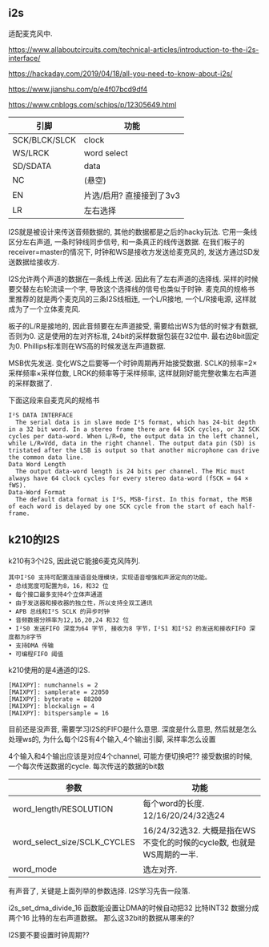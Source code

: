 

## i2s

适配麦克风中.

https://www.allaboutcircuits.com/technical-articles/introduction-to-the-i2s-interface/

https://hackaday.com/2019/04/18/all-you-need-to-know-about-i2s/

https://www.jianshu.com/p/e4f07bcd9df4

https://www.cnblogs.com/schips/p/12305649.html

|引脚| 功能|
|---|---|
| SCK/BLCK/SLCK | clock |
| WS/LRCK | word select |
| SD/SDATA | data|
|NC| (悬空) |
|EN| 片选/启用? 直接接到了3v3 |
|LR| 左右选择|

I2S就是被设计来传送音频数据的, 其他的数据都是之后的hacky玩法. 它用一条线区分左右声道, 一条时钟线同步信号, 和一条真正的线传送数据. 在我们板子的receiver=master的情况下, 时钟和WS是接收方发送给麦克风的, 发送方通过SD发送数据给接收方.

I2S允许两个声道的数据在一条线上传送. 因此有了左右声道的选择线. 采样的时候要交替左右轮流读一个字, 导致这个选择线的信号也类似于时钟. 麦克风的规格书里推荐的就是两个麦克风的三条I2S线相连, 一个L/R接地, 一个L/R接电源, 这样就成为了一个立体麦克风.

板子的L/R是接地的, 因此音频要在左声道接受, 需要给出WS为低的时候才有数据, 否则为0. 这是使用的左对齐标准, 24bit的采样数据包装在32位中. 最右边8bit固定为0. Phillips标准则在WS高的时候发送左声道数据.

MSB优先发送. 变化WS之后要等一个时钟周期再开始接受数据. SCLK的频率=2×采样频率×采样位数, LRCK的频率等于采样频率, 这样就刚好能完整收集左右声道的采样数据了.

下面这段来自麦克风的规格书
```
I²S DATA INTERFACE
  The serial data is in slave mode I²S format, which has 24‐bit depth in a 32 bit word. In a stereo frame there are 64 SCK cycles, or 32 SCK cycles per data‐word. When L/R=0, the output data in the left channel, while L/R=Vdd, data in the right channel. The output data pin (SD) is tristated after the LSB is output so that another microphone can drive the common data line.
Data Word Length
  The output data‐word length is 24 bits per channel. The Mic must always have 64 clock cycles for every stereo data‐word (fSCK = 64 × fWS).
Data‐Word Format
  The default data format is I²S, MSB‐first. In this format, the MSB of each word is delayed by one SCK cycle from the start of each half‐frame.
```

## k210的I2S

k210有3个I2S, 因此说它能接6麦克风阵列.

```
其中I²S0 支持可配置连接语音处理模块，实现语音增强和声源定向的功能。
• 总线宽度可配置为8，16，和32 位
• 每个接口最多支持4个立体声通道
• 由于发送器和接收器的独立性，所以支持全双工通讯
• APB 总线和I²S SCLK 的异步时钟
• 音频数据分辨率为12,16,20,24 和32 位
• I²S0 发送FIFO 深度为64 字节, 接收为8 字节，I²S1 和I²S2 的发送和接收FIFO 深度都为8字节
• 支持DMA 传输
• 可编程FIFO 阈值
```

k210使用的是4通道的I2S.

```
[MAIXPY]: numchannels = 2
[MAIXPY]: samplerate = 22050
[MAIXPY]: byterate = 88200
[MAIXPY]: blockalign = 4
[MAIXPY]: bitspersample = 16
```
目前还是没声音, 需要学习I2S的FIFO是什么意思. 深度是什么意思, 然后就是怎么处理ws的, 为什么每个I2S有4个输入,4个输出引脚, 采样率怎么设置

4个输入和4个输出应该是对应4个channel, 可能方便切换吧?? 接受数据的时候, 一个每次传送数据的cycle. 每次传送的数据的bit数

|参数|功能|
|---|----|
|word_length/RESOLUTION|每个word的长度. 12/16/20/24/32选24|
|word_select_size/SCLK_CYCLES|16/24/32选32. 大概是指在WS不变化的时候的cycle数, 也就是WS周期的一半. |
|word_mode|选左对齐. |

有声音了, 关键是上面列举的参数选择. I2S学习先告一段落.

i2s_set_dma_divide_16 函数能设置让DMA的时候自动把32 比特INT32 数据分成两个16 比特的左右声道数据。 那么这32bit的数据从哪来的?

I2S要不要设置时钟周期??